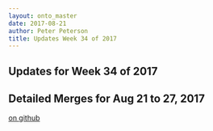 ```yaml
---
layout: onto_master
date: 2017-08-21
author: Peter Peterson
title: Updates Week 34 of 2017
---
```

Updates for Week 34 of 2017
---------------------------

Detailed Merges for Aug 21 to 27, 2017
--------------------------------------
[on github](https://github.com/mantidproject/mantid/pulls?q=is%3Apr+merged%3A2017-08-22..2017-08-27)

